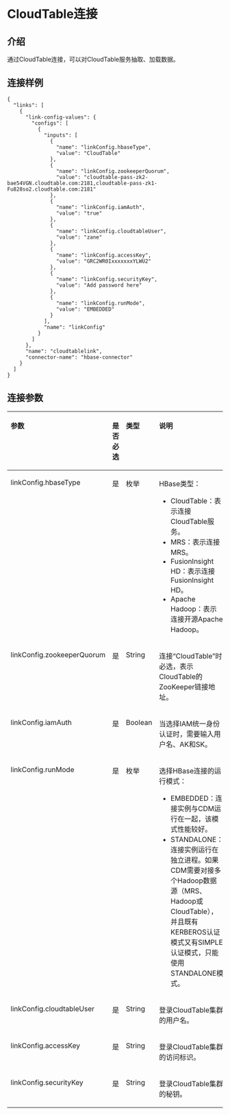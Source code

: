 # CloudTable连接<a name="dgc_02_0268"></a>

## 介绍<a name="zh-cn_topic_0108272788_section12903857173911"></a>

通过CloudTable连接，可以对CloudTable服务抽取、加载数据。

## 连接样例<a name="zh-cn_topic_0108272788_section6163607716523"></a>

```
{
  "links": [
    {
      "link-config-values": {
        "configs": [
          {
            "inputs": [
              {
                "name": "linkConfig.hbaseType",
                "value": "CloudTable"
              },
              {
                "name": "linkConfig.zookeeperQuorum",
                "value": "cloudtable-pass-zk2-bae54VGN.cloudtable.com:2181,cloudtable-pass-zk1-Fu828so2.cloudtable.com:2181"
              },
              {
                "name": "linkConfig.iamAuth",
                "value": "true"
              },
              {
                "name": "linkConfig.cloudtableUser",
                "value": "zane"
              },
              {
                "name": "linkConfig.accessKey",
                "value": "GRC2WR0IxxxxxxxYLWU2"
              },
              {
                "name": "linkConfig.securityKey",
                "value": "Add password here"
              },
              {
                "name": "linkConfig.runMode",
                "value": "EMBEDDED"
              }
            ],
            "name": "linkConfig"
          }
        ]
      },
      "name": "cloudtablelink",
      "connector-name": "hbase-connector"
    }
  ]
}
```

## 连接参数<a name="zh-cn_topic_0108272788_section37929003173911"></a>

<a name="zh-cn_topic_0108272788_table52350397173911"></a>
<table><thead align="left"><tr id="zh-cn_topic_0108272788_row42443862173911"><th class="cellrowborder" valign="top" width="19.84%" id="mcps1.1.5.1.1"><p id="zh-cn_topic_0108272788_p15400793173911"><a name="zh-cn_topic_0108272788_p15400793173911"></a><a name="zh-cn_topic_0108272788_p15400793173911"></a>参数</p>
</th>
<th class="cellrowborder" valign="top" width="20.34%" id="mcps1.1.5.1.2"><p id="zh-cn_topic_0108272788_p39504729173911"><a name="zh-cn_topic_0108272788_p39504729173911"></a><a name="zh-cn_topic_0108272788_p39504729173911"></a>是否必选</p>
</th>
<th class="cellrowborder" valign="top" width="16.68%" id="mcps1.1.5.1.3"><p id="zh-cn_topic_0108272788_p45766461173911"><a name="zh-cn_topic_0108272788_p45766461173911"></a><a name="zh-cn_topic_0108272788_p45766461173911"></a>类型</p>
</th>
<th class="cellrowborder" valign="top" width="43.14%" id="mcps1.1.5.1.4"><p id="zh-cn_topic_0108272788_p16095854173911"><a name="zh-cn_topic_0108272788_p16095854173911"></a><a name="zh-cn_topic_0108272788_p16095854173911"></a>说明</p>
</th>
</tr>
</thead>
<tbody><tr id="zh-cn_topic_0108272788_row28695763173911"><td class="cellrowborder" valign="top" width="19.84%" headers="mcps1.1.5.1.1 "><p id="zh-cn_topic_0108272788_p42655444173911"><a name="zh-cn_topic_0108272788_p42655444173911"></a><a name="zh-cn_topic_0108272788_p42655444173911"></a>linkConfig.hbaseType</p>
</td>
<td class="cellrowborder" valign="top" width="20.34%" headers="mcps1.1.5.1.2 "><p id="zh-cn_topic_0108272788_p32538971173911"><a name="zh-cn_topic_0108272788_p32538971173911"></a><a name="zh-cn_topic_0108272788_p32538971173911"></a>是</p>
</td>
<td class="cellrowborder" valign="top" width="16.68%" headers="mcps1.1.5.1.3 "><p id="zh-cn_topic_0108272788_p18410957173911"><a name="zh-cn_topic_0108272788_p18410957173911"></a><a name="zh-cn_topic_0108272788_p18410957173911"></a>枚举</p>
</td>
<td class="cellrowborder" valign="top" width="43.14%" headers="mcps1.1.5.1.4 "><p id="zh-cn_topic_0108272788_p42728221113647"><a name="zh-cn_topic_0108272788_p42728221113647"></a><a name="zh-cn_topic_0108272788_p42728221113647"></a>HBase类型：</p>
<a name="zh-cn_topic_0108272788_ul23819850113656"></a><a name="zh-cn_topic_0108272788_ul23819850113656"></a><ul id="zh-cn_topic_0108272788_ul23819850113656"><li>CloudTable：表示连接CloudTable服务。</li><li>MRS：表示连接MRS。</li><li>FusionInsight HD：表示连接FusionInsight HD。</li><li>Apache Hadoop：表示连接开源Apache Hadoop。</li></ul>
</td>
</tr>
<tr id="zh-cn_topic_0108272788_row66924219173911"><td class="cellrowborder" valign="top" width="19.84%" headers="mcps1.1.5.1.1 "><p id="zh-cn_topic_0108272788_p52152668173911"><a name="zh-cn_topic_0108272788_p52152668173911"></a><a name="zh-cn_topic_0108272788_p52152668173911"></a>linkConfig.zookeeperQuorum</p>
</td>
<td class="cellrowborder" valign="top" width="20.34%" headers="mcps1.1.5.1.2 "><p id="zh-cn_topic_0108272788_p63616581173911"><a name="zh-cn_topic_0108272788_p63616581173911"></a><a name="zh-cn_topic_0108272788_p63616581173911"></a>是</p>
</td>
<td class="cellrowborder" valign="top" width="16.68%" headers="mcps1.1.5.1.3 "><p id="zh-cn_topic_0108272788_p52669471173911"><a name="zh-cn_topic_0108272788_p52669471173911"></a><a name="zh-cn_topic_0108272788_p52669471173911"></a>String</p>
</td>
<td class="cellrowborder" valign="top" width="43.14%" headers="mcps1.1.5.1.4 "><p id="zh-cn_topic_0108272788_p38368786173911"><a name="zh-cn_topic_0108272788_p38368786173911"></a><a name="zh-cn_topic_0108272788_p38368786173911"></a>连接<span class="parmvalue" id="zh-cn_topic_0108272788_parmvalue4216650316234"><a name="zh-cn_topic_0108272788_parmvalue4216650316234"></a><a name="zh-cn_topic_0108272788_parmvalue4216650316234"></a>“CloudTable”</span>时必选，表示CloudTable的ZooKeeper链接地址。</p>
</td>
</tr>
<tr id="zh-cn_topic_0108272788_row112101312133212"><td class="cellrowborder" valign="top" width="19.84%" headers="mcps1.1.5.1.1 "><p id="zh-cn_topic_0108272788_p72121912133212"><a name="zh-cn_topic_0108272788_p72121912133212"></a><a name="zh-cn_topic_0108272788_p72121912133212"></a>linkConfig.iamAuth</p>
</td>
<td class="cellrowborder" valign="top" width="20.34%" headers="mcps1.1.5.1.2 "><p id="zh-cn_topic_0108272788_p8212312183216"><a name="zh-cn_topic_0108272788_p8212312183216"></a><a name="zh-cn_topic_0108272788_p8212312183216"></a>是</p>
</td>
<td class="cellrowborder" valign="top" width="16.68%" headers="mcps1.1.5.1.3 "><p id="zh-cn_topic_0108272788_p621215129321"><a name="zh-cn_topic_0108272788_p621215129321"></a><a name="zh-cn_topic_0108272788_p621215129321"></a>Boolean</p>
</td>
<td class="cellrowborder" valign="top" width="43.14%" headers="mcps1.1.5.1.4 "><p id="zh-cn_topic_0108272788_p11212161217321"><a name="zh-cn_topic_0108272788_p11212161217321"></a><a name="zh-cn_topic_0108272788_p11212161217321"></a>当选择IAM统一身份认证时，需要输入用户名、AK和SK。</p>
</td>
</tr>
<tr id="zh-cn_topic_0108272788_row14704131223213"><td class="cellrowborder" valign="top" width="19.84%" headers="mcps1.1.5.1.1 "><p id="zh-cn_topic_0108272788_p070420125326"><a name="zh-cn_topic_0108272788_p070420125326"></a><a name="zh-cn_topic_0108272788_p070420125326"></a>linkConfig.runMode</p>
</td>
<td class="cellrowborder" valign="top" width="20.34%" headers="mcps1.1.5.1.2 "><p id="zh-cn_topic_0108272788_p970441210322"><a name="zh-cn_topic_0108272788_p970441210322"></a><a name="zh-cn_topic_0108272788_p970441210322"></a>是</p>
</td>
<td class="cellrowborder" valign="top" width="16.68%" headers="mcps1.1.5.1.3 "><p id="zh-cn_topic_0108272788_p4704512113211"><a name="zh-cn_topic_0108272788_p4704512113211"></a><a name="zh-cn_topic_0108272788_p4704512113211"></a>枚举</p>
</td>
<td class="cellrowborder" valign="top" width="43.14%" headers="mcps1.1.5.1.4 "><p id="zh-cn_topic_0108272788_p121733311504"><a name="zh-cn_topic_0108272788_p121733311504"></a><a name="zh-cn_topic_0108272788_p121733311504"></a>选择HBase连接的运行模式：</p>
<a name="zh-cn_topic_0108272788_ul192118325256"></a><a name="zh-cn_topic_0108272788_ul192118325256"></a><ul id="zh-cn_topic_0108272788_ul192118325256"><li>EMBEDDED：连接实例与CDM运行在一起，该模式性能较好。</li><li>STANDALONE：连接实例运行在独立进程。如果CDM需要对接多个Hadoop数据源（MRS、Hadoop或CloudTable），并且既有KERBEROS认证模式又有SIMPLE认证模式，只能使用STANDALONE模式。</li></ul>
</td>
</tr>
<tr id="zh-cn_topic_0108272788_row614271373215"><td class="cellrowborder" valign="top" width="19.84%" headers="mcps1.1.5.1.1 "><p id="zh-cn_topic_0108272788_p1014251383219"><a name="zh-cn_topic_0108272788_p1014251383219"></a><a name="zh-cn_topic_0108272788_p1014251383219"></a>linkConfig.cloudtableUser</p>
</td>
<td class="cellrowborder" valign="top" width="20.34%" headers="mcps1.1.5.1.2 "><p id="zh-cn_topic_0108272788_p10142613123214"><a name="zh-cn_topic_0108272788_p10142613123214"></a><a name="zh-cn_topic_0108272788_p10142613123214"></a>是</p>
</td>
<td class="cellrowborder" valign="top" width="16.68%" headers="mcps1.1.5.1.3 "><p id="zh-cn_topic_0108272788_p9754171773815"><a name="zh-cn_topic_0108272788_p9754171773815"></a><a name="zh-cn_topic_0108272788_p9754171773815"></a>String</p>
</td>
<td class="cellrowborder" valign="top" width="43.14%" headers="mcps1.1.5.1.4 "><p id="zh-cn_topic_0108272788_p13952124417392"><a name="zh-cn_topic_0108272788_p13952124417392"></a><a name="zh-cn_topic_0108272788_p13952124417392"></a>登录CloudTable集群的用户名。</p>
</td>
</tr>
<tr id="zh-cn_topic_0108272788_row5580181373217"><td class="cellrowborder" valign="top" width="19.84%" headers="mcps1.1.5.1.1 "><p id="zh-cn_topic_0108272788_p658231312328"><a name="zh-cn_topic_0108272788_p658231312328"></a><a name="zh-cn_topic_0108272788_p658231312328"></a>linkConfig.accessKey</p>
</td>
<td class="cellrowborder" valign="top" width="20.34%" headers="mcps1.1.5.1.2 "><p id="zh-cn_topic_0108272788_p5582913123217"><a name="zh-cn_topic_0108272788_p5582913123217"></a><a name="zh-cn_topic_0108272788_p5582913123217"></a>是</p>
</td>
<td class="cellrowborder" valign="top" width="16.68%" headers="mcps1.1.5.1.3 "><p id="zh-cn_topic_0108272788_p1467312185387"><a name="zh-cn_topic_0108272788_p1467312185387"></a><a name="zh-cn_topic_0108272788_p1467312185387"></a>String</p>
</td>
<td class="cellrowborder" valign="top" width="43.14%" headers="mcps1.1.5.1.4 "><p id="zh-cn_topic_0108272788_p8527134543910"><a name="zh-cn_topic_0108272788_p8527134543910"></a><a name="zh-cn_topic_0108272788_p8527134543910"></a>登录CloudTable集群的访问标识。</p>
</td>
</tr>
<tr id="zh-cn_topic_0108272788_row980131415322"><td class="cellrowborder" valign="top" width="19.84%" headers="mcps1.1.5.1.1 "><p id="zh-cn_topic_0108272788_p1380114153212"><a name="zh-cn_topic_0108272788_p1380114153212"></a><a name="zh-cn_topic_0108272788_p1380114153212"></a>linkConfig.securityKey</p>
</td>
<td class="cellrowborder" valign="top" width="20.34%" headers="mcps1.1.5.1.2 "><p id="zh-cn_topic_0108272788_p13801914193210"><a name="zh-cn_topic_0108272788_p13801914193210"></a><a name="zh-cn_topic_0108272788_p13801914193210"></a>是</p>
</td>
<td class="cellrowborder" valign="top" width="16.68%" headers="mcps1.1.5.1.3 "><p id="zh-cn_topic_0108272788_p183301919143814"><a name="zh-cn_topic_0108272788_p183301919143814"></a><a name="zh-cn_topic_0108272788_p183301919143814"></a>String</p>
</td>
<td class="cellrowborder" valign="top" width="43.14%" headers="mcps1.1.5.1.4 "><p id="zh-cn_topic_0108272788_p813194633919"><a name="zh-cn_topic_0108272788_p813194633919"></a><a name="zh-cn_topic_0108272788_p813194633919"></a>登录CloudTable集群的秘钥。</p>
</td>
</tr>
</tbody>
</table>

